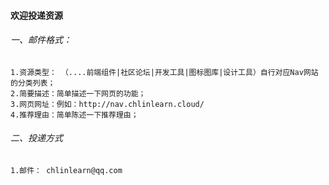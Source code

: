 #### 欢迎投递资源


###### 一、邮件格式：
    1.资源类型： （....前端组件|社区论坛|开发工具|图标图库|设计工具）自行对应Nav网站的分类列表；
    2.简要描述：简单描述一下网页的功能；
    3.网页网址：例如：http://nav.chlinlearn.cloud/
    4.推荐理由：简单陈述一下推荐理由；

###### 二、投递方式
    1.邮件： chlinlearn@qq.com